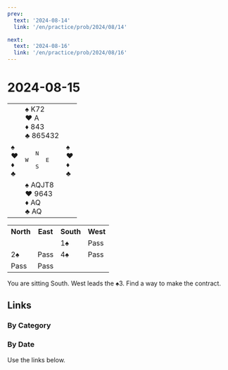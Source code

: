 ```yaml
---
prev:
  text: '2024-08-14'
  link: '/en/practice/prob/2024/08/14'

next:
  text: '2024-08-16'
  link: '/en/practice/prob/2024/08/16'
---
```


# 2024-08-15

<table class="deal">
	<tr>
		<td></td>
		<td>♠ K72<br>♥ A<br>♦ 843<br>♣ 865432</td>
		<td></td>
	</tr>
	<tr>
		<td>♠ <br>♥ <br>♦ <br>♣ </td>
		<td><pre>   N<br>W     E<br>   S</pre></td>
		<td>♠ <br>♥ <br>♦ <br>♣ </td>
	</tr>
	<tr>
		<td></td>
		<td>♠ AQJT8<br>♥ 9643<br>♦ AQ<br>♣ AQ</td>
		<td></td>
	</tr>
</table>

<table class="auction">
	<tr>
		<th>North</th>
		<th>East</th>
		<th>South</th>
		<th>West</th>
	</tr>
	<tr>
		<td></td>
		<td></td>
		<td>1♠</td>
		<td>Pass</td>
	</tr>
	<tr>
		<td>2♠</td>
		<td>Pass</td>
		<td>4♠</td>
		<td>Pass</td>
	</tr>
	<tr>
		<td>Pass</td>
		<td>Pass</td>
		<td></td>
		<td></td>
	</tr>
</table>

You are sitting South. West leads the ♠3. Find a way to make the contract.

## Links

[<Badge type="tip" text="Check Solution"/>](/en/learning/prob/2024/08/15)

### By Category

[<Badge type="tip" text="<--"/>](/en/practice/prob/2024/08/12)
[<Badge type="tip" text="Calendar"/>](/en/practice/calendar/2024/08)
[<Badge type="tip" text="-->"/>](/en/practice/prob/2024/08/16)

### By Date

Use the links below.